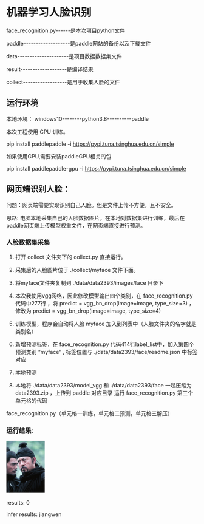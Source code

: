 # 机器学习人脸识别
face_recognition.py------是本次项目python文件

paddle-------------------是paddle网站的备份以及下载文件

data---------------------是项目数据数据集文件

result-------------------是编译结果

collect------------------是用于收集人脸的文件

## 运行环境
本地环境：
windows10--------python3.8----------paddle

本次工程使用 CPU 训练。

pip install paddlepaddle -i https://pypi.tuna.tsinghua.edu.cn/simple

如果使用GPU,需要安装paddleGPU相关的包

pip install paddlepaddle-gpu -i https://pypi.tuna.tsinghua.edu.cn/simple


## 网页端识别人脸：

问题：网页端需要实现识别自己人脸。但是文件上传不方便，且不安全。

思路: 电脑本地采集自己的人脸数据图片，在本地对数据集进行训练，最后在paddle网页端上传模型权重文件，在网页端直接进行预测。


### 人脸数据集采集
1. 打开 collect 文件夹下的 collect.py 直接运行。
   
2. 采集后的人脸图片位于 ./collect/myface 文件下面。

3. 将myface文件夹复制到 ./data/data2393/images/face 目录下 

4. 本次我使用vgg网络，因此修改模型输出四个类别，在 face_recognition.py 代码中277行 ，将 predict = vgg_bn_drop(image=image, type_size=3) ，修改为 predict = vgg_bn_drop(image=image, type_size=4)

5. 训练模型，程序会自动将人脸 myface 加入到列表中（人脸文件夹的名字就是类别名）
   
6. 新增预测标签，在 face_recognition.py 代码414行label_list中，加入第四个预测类别 “myface” , 标签位置与
 ./data/data2393/face/readme.json 中标签对应

7. 本地预测

8. 本地将 ./data/data2393/model_vgg 和 ./data/data2393/face 一起压缩为 data2393.zip ，上传到 paddle 对应目录 运行 face_recognition.py 第三个单元格的代码

face_recognition.py（单元格一训练，单元格二预测，单元格三解压）
     

### 运行结果:

<left><img src="./data/data22141/test00002.jpg" width = 20%><left>

results: 0

infer results: jiangwen